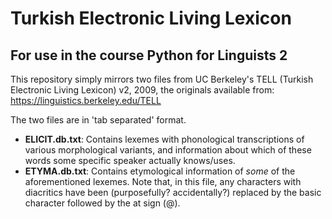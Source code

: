 # Turkish Electronic Living Lexicon

## For use in the course Python for Linguists 2

This repository simply mirrors two files from UC Berkeley's TELL (Turkish Electronic Living Lexicon) v2, 2009, the originals available from: https://linguistics.berkeley.edu/TELL

The two files are in 'tab separated' format.

- **ELICIT.db.txt**: Contains lexemes with phonological transcriptions of various morphological variants, and information about which of these words some specific speaker actually knows/uses.
- **ETYMA.db.txt**: Contains etymological information of _some_ of the aforementioned lexemes. Note that, in this file, any characters with diacritics have been (purposefully? accidentally?) replaced by the basic character followed by the at sign (@).
